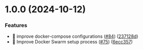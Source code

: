# 1.0.0 (2024-10-12)

### Features

- 🐳 improve docker-compose configurations ([#84](https://github.com/codigo/basic-infra-setup/issues/84)) ([237128d](https://github.com/codigo/basic-infra-setup/commit/237128d48bade1beb90d8210375f350b381c832f))
- 🚀 Improve Docker Swarm setup process ([#75](https://github.com/codigo/basic-infra-setup/issues/75)) ([6ecc357](https://github.com/codigo/basic-infra-setup/commit/6ecc35744ca5753810f494cff63af7ed3a9668bd))
